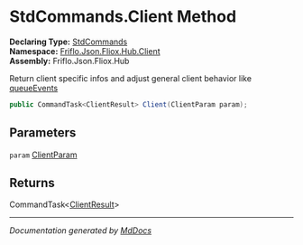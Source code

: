 ﻿<!--  
  <auto-generated>   
    The contents of this file were generated by a tool.  
    Changes to this file may be list if the file is regenerated  
  </auto-generated>   
-->

# StdCommands.Client Method

**Declaring Type:** [StdCommands](../index.md)  
**Namespace:** [Friflo.Json.Fliox.Hub.Client](../../index.md)  
**Assembly:** Friflo.Json.Fliox.Hub

Return client specific infos and adjust general client behavior like [queueEvents](../../../DB/Cluster/ClientParam/fields/queueEvents.md)

```csharp
public CommandTask<ClientResult> Client(ClientParam param);
```

## Parameters

`param`  [ClientParam](../../../DB/Cluster/ClientParam/index.md)

## Returns

CommandTask\<[ClientResult](../../../DB/Cluster/ClientResult/index.md)\>

___

*Documentation generated by [MdDocs](https://github.com/ap0llo/mddocs)*
